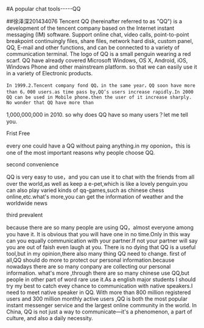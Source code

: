 #A popular chat tools-----QQ


##徐泽深201434076
Tencent QQ (hereinafter referred to as "QQ") is a development of the tencent company based on the Internet instant messaging (IM) software. Support  online chat, video calls, point-to-point breakpoint continuingly files, share files, network hard disk, custom panel, QQ, E-mail and other functions, and can be connected to a variety of communication terminal. The logo of QQ is a small penguin wearing a red scarf.
QQ have already covered Microsoft Windows, OS X, Android, iOS, Windows Phone and other mainstream platform. so that we can easily use it in a variety of  Electronic products.

    In 1999.2.Tencent company fond QQ，in the same year，QQ soon have more than 6，000 users.as time pass by,QQ’s users increase rapidly.In 2000 QQ can be used in Mobile phone.then the user of it increase sharply. No wonder that QQ have more than 
1,000,000,000 in 2010. so why does QQ have so many users？let me tell you.

Frist  Free

every one could have a QQ without paing anything.in my oponion，this is one of  the most important reasons why people choose QQ.

second  convenience

QQ is very easy to use，and you can use it to chat with the friends from all over the world,as well as keep a e-pet,which is like a lovely penguin.you can also play varied kinds of qq-games,such as chinese chess online,etc.what's more,you can get the information of weather and the worldwide news  

third  prevalent

because there are so many people are using QQ，almost everyone among you have it.
It is obvious that you will have one in no time.Only in this way can you equally communication with your partner.If not your partner will say you are out of faish
even laugh at you.
There is no dying that QQ is a useful tool,but in my opinion,there also many thing QQ need to change. first of all,QQ should do more to protect our personal information.because nowadays there are so many conpany are collecting our personal information.
what's more ,through there are so many chinese use QQ,but people in other part of word 
rare use it.As a english major students I should try my best to catch evey chance to communication with native speakers.I need to meet native speaker in QQ.
With more than 800 million registered users and 300 million monthly active users ,QQ is both the most popular instant messenger service and the largest online community in the world.
In China, QQ is not just a way to communicate—it's a phenomenon, a part of culture, and also a daily necessity.
